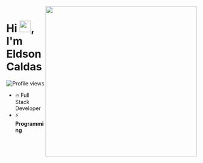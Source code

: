 <img align="right" height="400px" width="400px" src="https://raw.githubusercontent.com/gist/EldsonC/f1bed1c12d232c29914156fcb1e48e3b/raw/3dbf76015680a9d6b42e875aa6c848a985b3c11f/banner.svg"/>
<h1 align="left">Hi <img src="https://raw.githubusercontent.com/kaueMarques/kaueMarques/master/hi.gif" height="30px">, I'm Eldson Caldas</h1>
<p align="left"> <img src="https://komarev.com/ghpvc/?username=EldsonC&color=red" alt="Profile views" /> </p>


- 🔥 Full Stack Developer
- ⚡ **Programming**
